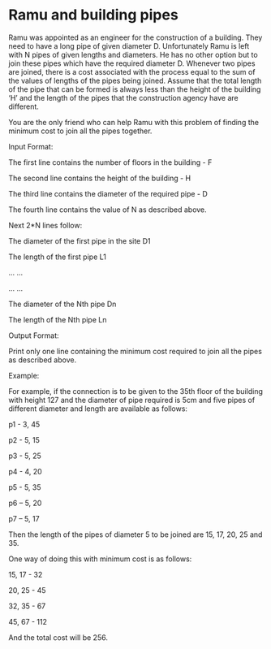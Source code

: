 Ramu and building pipes
========================

Ramu was appointed as an engineer for the construction of a building. They need to have a long pipe of given diameter D. Unfortunately Ramu is left with N pipes of given lengths and diameters. He has no other option but to join these pipes which have the required diameter D. Whenever two pipes are joined, there is a cost associated with the process equal to the sum of the values of lengths of the pipes being joined.  Assume that the total length of the pipe that can be formed is always less than the height of the building ‘H’ and the length of the pipes that the construction agency have are different.

You are the only friend who can help Ramu with this problem of finding the minimum cost to join all the pipes together. 

Input Format:

The first line contains the number of floors in the building - F

The second line contains the height of the building - H

The third line contains the diameter of the required pipe - D

The fourth line contains the value of N  as described above.

Next 2*N lines follow:

The diameter of the first pipe in the site D1

The length of the first pipe L1

... ...

... ...

The diameter of the Nth pipe Dn

The length of the Nth  pipe Ln

Output Format:

Print only one line containing the minimum cost required to join all the pipes as described above.

Example:

For example, if the connection is to be given to the 35th floor of the building with height 127 and the diameter of pipe required is 5cm and five pipes of different diameter and length are available as follows:

p1 - 3, 45

p2 - 5, 15

p3 - 5, 25

p4 - 4, 20

p5 - 5, 35

p6 – 5, 20

p7 – 5, 17

Then the length of the pipes of diameter 5 to be joined are 15, 17, 20, 25 and 35.

One way of doing this with minimum cost is as follows:

15, 17 - 32

20, 25 - 45

32, 35 - 67

45, 67 - 112

And the total cost will be 256.